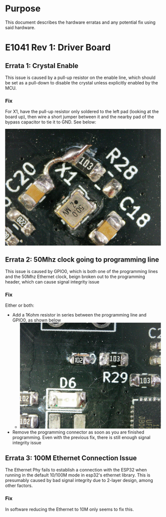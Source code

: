 # Purpose
This document describes the hardware erratas and any potential fix using said hardware.

# E1041 Rev 1: Driver Board

## Errata 1: Crystal Enable
This issue is caused by a pull-up resistor on the enable line, which should be set as a pull-down to disable the crystal unless explicitly enabled by the MCU.

### Fix
For X1, have the pull-up resistor only soldered to the left pad (looking at the board up), then wire a short jumper between it and the nearby pad of the bypass capacitor to tie it to GND. See below:

![fix](.img/2020_0809_144940_027.JPG)

## Errata 2: 50Mhz clock going to programming line
This issue is caused by GPIO0, which is both one of the programming lines and the 50Mhz Ethernet clock, beign broken out to the programming header, which can cause signal integrity issue

### Fix
Either or both:
- Add a 1Kohm resistor in series between the programming line and GPIO0, as shown below
    - ![fix](.img/2020_0809_145033_028.JPG)
- Remove the programming connector as soon as you are finished programming. Even with the previous fix, there is still enough signal integrity issue

## Errata 3: 100M Ethernet Connection Issue
The Ethernet Phy fails to establish a connection with the ESP32 when running in the default 10/100M mode in esp32's ethernet library.
This is presumably caused by bad signal integrity due to 2-layer design, among other factors.

### Fix
In software reducing the Ethernet to 10M only seems to fix this.
